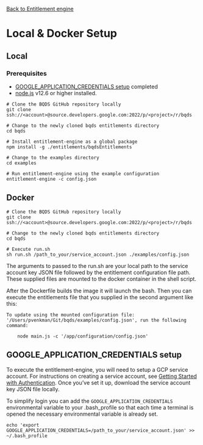 [Back to Entitlement engine](./README.md)

# Local & Docker Setup

## Local
### Prerequisites
- [GOOGLE_APPLICATION_CREDENTIALS setup](#GOOGLE_APPLICATION_CREDENTIALS-setup) completed
- [node.js](https://nodejs.org) v12.6 or higher installed.

```
# Clone the BQDS GitHub repository locally
git clone ssh://<account>@source.developers.google.com:2022/p/<project>/r/bqds

# Change to the newly cloned bqds entitlements directory
cd bqds

# Install entitlement-engine as a global package
npm install -g ./entitlements/bqdsEntitlements

# Change to the examples directory
cd examples

# Run entitlement-engine using the example configuration
entitlement-engine -c config.json
```

## Docker
```
# Clone the BQDS GitHub repository locally
git clone ssh://<account>@source.developers.google.com:2022/p/<project>/r/bqds

# Change to the newly cloned bqds entitlements directory
cd bqds

# Execute run.sh
sh run.sh /path_to_your/service_account.json ./examples/config.json
```

The arguments to passed to the run.sh are your local path to the service account key JSON file followed by the entitlement configuration file path. These supplied files are mounted to the docker container in the shell script.

After the Dockerfile builds the image it will launch the bash. Then you can execute the entitlements file that you supplied in the second argument like this:
```
To update using the mounted configuration file: '/Users/pvenkman/Git/bqds/examples/config.json', run the following command:

	node main.js -c '/app/configuration/config.json'
```

## GOOGLE_APPLICATION_CREDENTIALS setup
To execute the entitlement-engine, you will need to setup a GCP service account. For instructions on creating a service account, see [Getting Started with Authentication](https://cloud.google.com/docs/authentication/getting-started). Once you’ve set it up, download the service account key JSON file locally.

To simplify login you can add the `GOOGLE_APPLICATION_CREDENTIALS` environmental variable to your .bash_profile so that each time a terminal is opened the necessary environmental variable is already set.

```
echo 'export GOOGLE_APPLICATION_CREDENTIALS=/path_to_your/service_account.json' >> ~/.bash_profile
```
